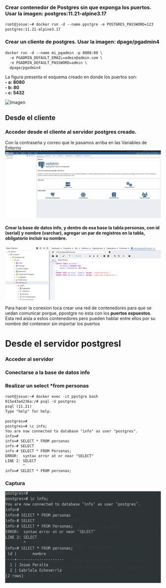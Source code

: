 ### Crear contenedor de Postgres sin que exponga los puertos. Usar la imagen: postgres:11.21-alpine3.17

```
root@josue:~# docker run -d --name ppstgre -e POSTGRES_PASSWORD=123 postgres:11.21-alpine3.17
```

### Crear un cliente de postgres. Usar la imagen: dpage/pgadmin4
```
docker run -d --name mi_pgadmin -p 8080:80 \
  -e PGADMIN_DEFAULT_EMAIL=admin@admin.com \
  -e PGADMIN_DEFAULT_PASSWORD=admin \
  dpage/pgadmin4
```     
La figura presenta el esquema creado en donde los puertos son:      
**- a: 8080**   
**- b: 80**     
**- c: 5432**

![Imagen](img/esquema-ejercicio3.PNG)

## Desde el cliente
### Acceder desde el cliente al servidor postgres creado.
Con la contraseña y correo que le pasamos arriba en las Variables de Entorno
![Imagen](img/LginPgAdmin4.png)

#### Crear la base de datos info, y dentro de esa base la tabla personas, con id (serial) y nombre (varchar), agregar un par de registros en la tabla, obligatorio incluir su nombre.

![Imagen](img/CreacionBD.png)


Para hacer la conexion toca crear una red de contenedores para que se uedan comunicar porque, ppostgre no esta con los **puertos expuestos**.
Esta red aisla a estos contenedores pero pueden hablar entre ellos por su nombre del conteneor sin importar los puertos 

# Desde el servidor postgresl
### Acceder al servidor
### Conectarse a la base de datos info
### Realizar un select *from personas
```
root@josue:~# docker exec -it ppstgre bash
015e43a4236a:/# psql -U postgres
psql (11.21)
Type "help" for help.

postgres=# 
postgres=# \c info;
You are now connected to database "info" as user "postgres".
info=# 
info=# SELECT * FROM personas
info-# SELECT 
info-# SELECT * FROM Personas;
ERROR:  syntax error at or near "SELECT"
LINE 2: SELECT 
        ^
info=# SELECT * FROM personas;
```
### Captura
![Imagen](img/SelectPersonas.png)
